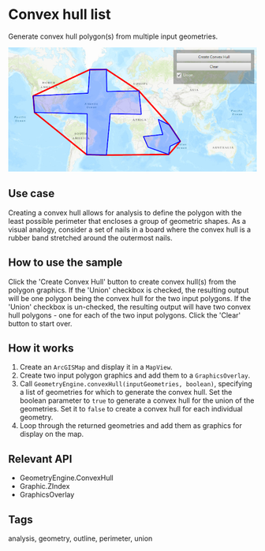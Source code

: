 # Convex hull list

Generate convex hull polygon(s) from multiple input geometries.

![Image of convex hull list](ConvexHullList.png)

## Use case

Creating a convex hull allows for analysis to define the polygon with the least possible perimeter that encloses a group of geometric shapes. As a visual analogy, consider a set of nails in a board where the convex hull is a rubber band stretched around the outermost nails.

## How to use the sample

Click the 'Create Convex Hull' button to create convex hull(s) from the polygon graphics. If the 'Union' checkbox is checked, the resulting output will be one polygon being the convex hull for the two input polygons. If the 'Union' checkbox is un-checked, the resulting output will have two convex hull polygons - one for each of the two input polygons. Click the 'Clear' button to start over.

## How it works

1. Create an `ArcGISMap` and display it in a `MapView`.
2. Create two input polygon graphics and add them to a `GraphicsOverlay`.
3. Call `GeometryEngine.convexHull(inputGeometries, boolean)`, specifying a list of geometries for which to generate the convex hull. Set the boolean parameter to `true` to generate a convex hull for the union of the geometries. Set it to `false` to create a convex hull for each individual geometry.
4. Loop through the returned geometries and add them as graphics for display on the map.

## Relevant API

* GeometryEngine.ConvexHull
* Graphic.ZIndex
* GraphicsOverlay

## Tags

analysis, geometry, outline, perimeter, union
